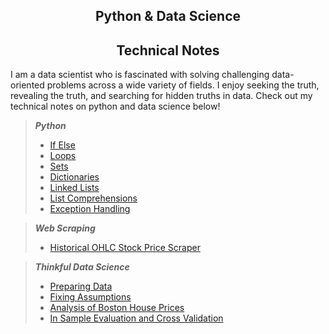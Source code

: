 ## <center>Python & Data Science</center>
## <center>Technical Notes</center>

I am a data scientist who is fascinated with solving challenging data-oriented problems across a wide variety of fields. I enjoy seeking the truth, revealing the truth, and searching for hidden truths in data. Check out my technical notes on python and data science below!

> **_Python_**
> - [If Else](https://rakeshbhatia.github.io/notes/python/if_else)
> - [Loops](https://rakeshbhatia.github.io/notes/python/loops)
> - [Sets](https://rakeshbhatia.github.io/notes/python/sets)
> - [Dictionaries](https://rakeshbhatia.github.io/notes/python/dictionaries)
> - [Linked Lists](https://rakeshbhatia.github.io/notes/python/linked_lists)
> - [List Comprehensions](https://rakeshbhatia.github.io/notes/python/list_comprehensions)
> - [Exception Handling](https://rakeshbhatia.github.io/notes/python/exception_handling)


> **_Web Scraping_**
> - [Historical OHLC Stock Price Scraper](https://rakeshbhatia.github.io/notes/web_scraping/historical_ohlc_stock_price_scraper)

>**_Thinkful Data Science_**
> - [Preparing Data](https://rakeshbhatia.github.io/notes/thinkful/preparing_data)
> - [Fixing Assumptions](https://rakeshbhatia.github.io/notes/thinkful/fixing_assumptions)
> - [Analysis of Boston House Prices](https://rakeshbhatia.github.io/notes/thinkful/analysis_of_boston_house_prices)
> - [In Sample Evaluation and Cross Validation](https://rakeshbhatia.github.io/notes/thinkful/in_sample_evaluation_and_cross_validation)
